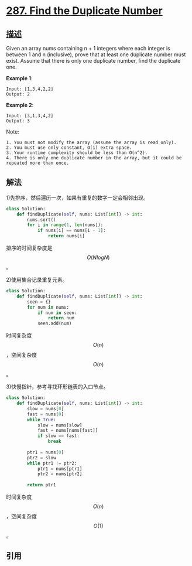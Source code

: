 # [287. Find the Duplicate Number](https://leetcode.com/problems/find-the-duplicate-number/)

## [描述](https://leetcode.com/problems/find-the-duplicate-number/)

Given an array nums containing n + 1 integers where each integer is between 1 and n (inclusive), prove that at least one duplicate number must exist. Assume that there is only one duplicate number, find the duplicate one.

**Example 1**:

```text
Input: [1,3,4,2,2]
Output: 2
```

**Example 2**:

```text
Input: [3,1,3,4,2]
Output: 3
```

Note:

```
1. You must not modify the array (assume the array is read only).
2. You must use only constant, O(1) extra space.
3. Your runtime complexity should be less than O(n^2).
4. There is only one duplicate number in the array, but it could be repeated more than once.
```

## 解法

1)先排序，然后遍历一次，如果有重复的数字一定会相邻出现。

```python
class Solution:
    def findDuplicate(self, nums: List[int]) -> int:
        nums.sort()
        for i in range(1, len(nums)):
            if nums[i] == nums[i - 1]:
                return nums[i]
```

排序的时间复杂度是 $$O(NlogN)$$。

2)使用集合记录重复元素。

```python
class Solution:
    def findDuplicate(self, nums: List[int]) -> int:
        seen = {}
        for num in nums:
            if num in seen:
                return num
            seen.add(num)
```

时间复杂度 $$O(n)$$，空间复杂度 $$O(n)$$。

3)快慢指针，参考寻找环形链表的入口节点。

```python
class Solution:
    def findDuplicate(self, nums: List[int]) -> int:
        slow = nums[0]
        fast = nums[0]
        while True:
            slow = nums[slow]
            fast = nums[nums[fast]]
            if slow == fast:
                break
        
        ptr1 = nums[0]
        ptr2 = slow
        while ptr1 != ptr2:
            ptr1 = nums[ptr1]
            ptr2 = nums[ptr2]
        
        return ptr1
```

时间复杂度 $$O(n)$$，空间复杂度 $$O(1)$$。


## 引用

